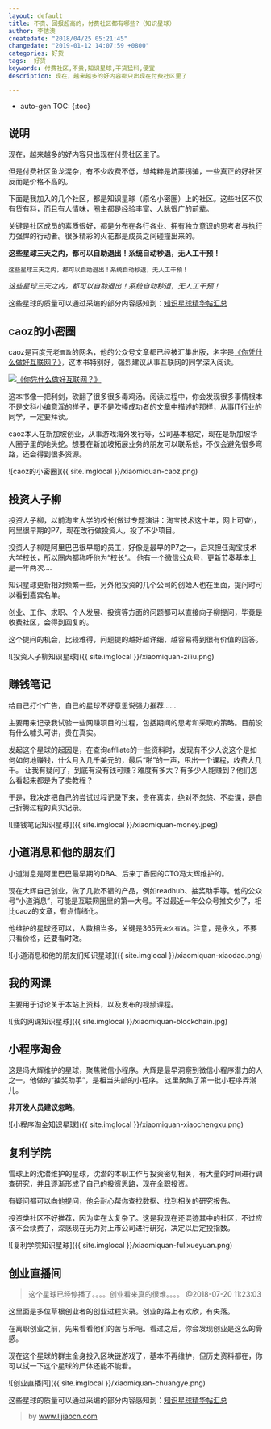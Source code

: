 ```yaml
---
layout: default
title: 不贵、回报超高的，付费社区都有哪些?（知识星球）
author: 李佶澳
createdate: "2018/04/25 05:21:45"
changedate: "2019-01-12 14:07:59 +0800"
categories: 好货
tags:  好货
keywords: 付费社区,不贵,知识星球,干货猛料,便宜
description: 现在，越来越多的好内容都只出现在付费社区里了

---
```


* auto-gen TOC:
{:toc}

## 说明

现在，越来越多的好内容只出现在付费社区里了。

但是付费社区鱼龙混杂，有不少收费不低，却纯粹是坑蒙拐骗，一些真正的好社区反而是价格不高的。

下面是我加入的几个社区，都是知识星球（原名小密圈）上的社区。这些社区不仅有货有料，而且有人情味，圈主都是经验丰富、人脉很广的前辈。

关键是社区成员的素质很好，都是分布在各行各业、拥有独立意识的思考者与执行力强悍的行动者。很多精彩的火花都是成员之间碰撞出来的。

**这些星球三天之内，都可以自助退出！系统自动秒退，无人工干预！**

`这些星球三天之内，都可以自助退出！系统自动秒退，无人工干预！`

_这些星球三天之内，都可以自助退出！系统自动秒退，无人工干预！_

这些星球的质量可以通过采编的部分内容感知到：[知识星球精华帖汇总](https://www.lijiaocn.com/tags/xingqiu.html)

## caoz的小密圈

caoz是百度元老`曹政`的网名，他的公众号文章都已经被汇集出版，名字是[《你凭什么做好互联网？》][13]，这本书特别好，强烈建议从事互联网的同学深入阅读。

[![《你凭什么做好互联网？》](https://images-cn.ssl-images-amazon.com/images/I/515eWtImWBL.jpg)][13]

这本书像一把利剑，砍翻了很多很多毒鸡汤。阅读过程中，你会发现很多事情根本不是文科小编意淫的样子，更不是吹捧成功者的文章中描述的那样，从事IT行业的同学，一定要拜读。

caoz本人在新加坡创业，从事游戏海外发行等，公司基本稳定，现在是新加坡华人圈子里的地头蛇。想要在新加坡拓展业务的朋友可以联系他，不仅会避免很多弯路，还会得到很多资源。

![caoz的小密圈]({{ site.imglocal }}/xiaomiquan-caoz.png)

## 投资人子柳

投资人子柳，以前淘宝大学的校长(做过专题演讲：淘宝技术这十年，网上可查)，阿里很早期的P7，现在改行做投资人，投了不少项目。

投资人子柳是阿里巴巴很早期的员工，好像是最早的P7之一，后来担任淘宝技术大学校长，所以圈内都称呼他为“校长”。
他有一个微信公众号，更新节奏基本上是一年两次....

知识星球更新相对频繁一些，另外他投资的几个公司的创始人也在里面，提问时可以看到嘉宾名单。

创业、工作、求职、个人发展、投资等方面的问题都可以直接向子柳提问，毕竟是收费社区，会得到回复的。

这个提问的机会，比较难得，问题提的越好越详细，越容易得到很有价值的回答。

![投资人子柳知识星球]({{ site.imglocal }}/xiaomiquan-ziliu.png)

## 赚钱笔记

给自己打个广告，自己的星球不好意思说强力推荐......

主要用来记录我试验一些网赚项目的过程，包括期间的思考和采取的策略。目前没有什么噱头可讲，贵在真实。

发起这个星球的起因是，在查询affliate的一些资料时，发现有不少人说这个是如何如何地赚钱，什么月入几千美元的，最后“啪”的一声，甩出一个课程，收费大几千。
让我有疑问了，到底有没有钱可赚？难度有多大？有多少人能赚到？他们怎么看起来都是为了卖教程？

于是，我决定把自己的尝试过程记录下来，贵在真实，绝对不忽悠、不卖课，是自己折腾过程的真实记录。

![赚钱笔记知识星球]({{ site.imglocal }}/xiaomiquan-money.jpeg)

## 小道消息和他的朋友们

小道消息是阿里巴巴最早期的DBA、后来丁香园的CTO冯大辉维护的。

现在大辉自己创业，做了几款不错的产品，例如readhub、抽奖助手等。他的公众号“小道消息”，可能是互联网圈里的第一大号。不过最近一年公众号推文少了，相比caoz的文章，有点情绪化。

他维护的星球还可以，人数相当多，关键是365元`永久有效`。注意，是永久，不要只看价格，还要看时效。

![小道消息和他的朋友们知识星球]({{ site.imglocal }}/xiaomiquan-xiaodao.png)

## 我的网课

主要用于讨论关于本站上资料，以及发布的视频课程。

![我的网课知识星球]({{ site.imglocal }}/xiaomiquan-blockchain.jpg)

## 小程序淘金

这是冯大辉维护的星球，聚焦微信小程序。大辉是最早洞察到微信小程序潜力的人之一，他做的“抽奖助手”，是相当头部的小程序。
这里聚集了第一批小程序弄潮儿。

**非开发人员建议忽略**。

![小程序淘金知识星球]({{ site.imglocal }}/xiaomiquan-xiaochengxu.png)

## 复利学院

雪球上的沈潜维护的星球，沈潜的本职工作与投资密切相关，有大量的时间进行调查研究，并且逐渐形成了自己的投资思路，现在全职投资。

有疑问都可以向他提问，他会耐心帮你查找数据、找到相关的研究报告。

投资类社区不好推荐，因为实在太复杂了。这是我现在还混迹其中的社区，不过应该不会续费了，深感现在无力对上市公司进行研究，决定以后定投指数。

![复利学院知识星球]({{ site.imglocal }}/xiaomiquan-fulixueyuan.png)

## 创业直播间

>这个星球已经停播了。。。。创业看来真的很难。。。。 @2018-07-20 11:23:03

这里面是多位草根创业者的创业过程实录。创业的路上有欢欣，有失落。

在离职创业之前，先来看看他们的苦与乐吧。看过之后，你会发现创业是这么的骨感。

现在这个星球的群主全身投入区块链游戏了，基本不再维护，但历史资料都在，你可以试一下这个星球的尸体还能不能看。

![创业直播间]({{ site.imglocal }}/xiaomiquan-chuangye.png)


这些星球的质量可以通过采编的部分内容感知到：[知识星球精华帖汇总](https://www.lijiaocn.com/tags/xingqiu.html)

>by www.lijiaocn.com

[13]: https://www.amazon.cn/s/ref=as_li_ss_tl?_encoding=UTF8&camp=536&creative=3132&crid=11AJ8VPOWM9EM&field-keywords=%E4%BD%A0%E5%87%AD%E4%BB%80%E4%B9%88%E5%81%9A%E5%A5%BD%E4%BA%92%E8%81%94%E7%BD%91%20%E4%BB%8E%E6%8A%80%E6%9C%AF%E6%80%9D%E7%BB%B4%E5%88%B0%E5%95%86%E4%B8%9A%E9%80%BB%E8%BE%91&linkCode=ur2&sprefix=%E4%BD%A0%E5%87%AD%E4%BB%80%E4%B9%88%E5%81%9A%E5%A5%BD%2Caps%2C134&tag=znrio-23&url=search-alias%3Daps "《你凭什么做好互联网？》"
